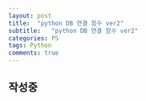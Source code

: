 ```yaml
---
layout: post
title:  "python DB 연결 함수 ver2"
subtitle:   "python DB 연결 함수 ver2"
categories: PS
tags: Python
comments: true
---
```


## 작성중

